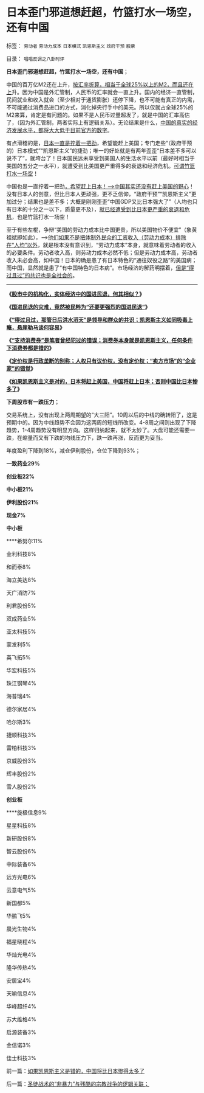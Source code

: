 # 日本歪门邪道想赶超，竹篮打水一场空，还有中国

标签： `劳动者` `劳动力成本` `日本模式` `凯恩斯主义` `政府干预` `股票` 

目录： `唱唱反调之八卦时评`

**日本歪门邪道想赶超，竹篮打水一场空，还有中国**；

中国的百万亿M2还在上升，[按汇率折算，相当于全球25%以上的M2，而且还在上](../../../2013/3/14/用M1定义否定M2超发，纵比横比的错乱，人民币，白银，民国法币.md)升。因为中国是外汇管制，人民币的汇率就会一直上升。国内的经济一直管制，民间就业和收入就会（至少相对于通货膨胀）还停下降，也不可能有真正的内需，不可能通过消费品进口的方式，消化掉央行手中的美元。所以仅就占全球25%的M2来算，肯定是有问题的。如果不是人民币过量超发了，就是中国的汇率高估了，（因为外汇管制，两者实际上有逻辑关系）。无论结果是什么，[中国的真实的经济发展水平，都将大大低于目前官方的数字](../../../2013/4/7/假如扔开真理问假如……将是何等样的灾难？！.md)。

有点滑稽的是，[日本一直是拧着一把劲](../../../2012/9/15/日本滞胀，98金融风暴，次贷危机，欧债危机都只是小插曲.md)，希望能赶上美国；专门走些“（政府干预的）日本模式”“凯恩斯主义”的捷劲；唯一的好处就是有两年歪歪“日本差不多可以说不了”，就垮台了！日本国民远未享受到美国人的生活水平以前（最好时相当于美国的五分之一水平），就遭受到比美国更严重得多的衰退和经济危机。[可谓竹篮打水一场空](../../../2010/5/15/乱世和血性和东亚傻逼大赛史.md)！

中国也是一直拧着一把劲[，希望赶上日本！——>中国其实还没有赶上美国的野心](../../../2009/12/28/追赶美国，或让中国越来越落后.md)！没有日本人的创意，但比日本人更顽强，更不乏信仰，“政府干预”“凯恩斯主义”更加过分；结果也是差不多；大概是刚刚歪歪“中国GDP又比日本强大了”（人均也只有日本的十分之一以下，质量更不及），[就已经遭受到比日本更严重的衰退和危机](../../../2011/1/6/日本传统文化拖了日本经济的后腿.md)，也是竹篮打水一场空！

至于有些左棍，争辩“美国的劳动力成本比中国更贵，所以美国物价不便宜”（象黄祖斌即如此），——>[他们如果不是把体制外民众的工资收入（劳动力成本）排除在“人均”以外](../../../2009/7/30/十几亿体制外老百姓的利益由谁呼吁.md)，就是根本没有意识到，“劳动力成本”本身，就意味着劳动者的收入的必要条件。劳动者收入高，则劳动力成本必然不低；但是劳动力成本高，劳动者收入未必会高，如中国！日本的确是患了有日本特色的“通往奴役之路”的美国病；而中国，显然就是患了“有中国特色的日本病”。市场经济的解药明摆着，[但是“得过且过”的共识也是全社会的](../../../2013/4/10/“得过且过，那管日后洪水滔天”是中国社会的共识；.md)。

[](http://photo.blog.sina.com.cn/showpic.html#blogid=4bb5d4e00100ogrx&url=http://s9.sinaimg.cn/orignal/4bb5d4e0g9bf6b97eab48)

****

**《[股市中的机构化，实体经济中的国进民退，何其相似？](../../../2013/4/8/股市中的机构化，实体经济中的国进民退，何其相似？.md)》**

**《[国进民退的灾难，竟然被民粹为“还要更强烈的国进民退”](../../../2013/4/9/民粹炒作“中石化退休活不下去”.md)》**

**《[“得过且过，那管日后洪水滔天”是领导和群众的共识；凯恩斯主义如同吸毒上瘾，悬崖勒马谈何容易](../../../2013/4/10/“得过且过，那管日后洪水滔天”是中国社会的共识；.md)》**

**《[“支持消费券”是笔者曾经犯过的错误；消费券本身就是凯恩斯主义，任何条件下消费券都是错的](../../../2013/4/10/“支持消费券”是笔者曾经犯过的错误.md)》**

**《[定价权是行政垄断的别称；人权只有议价权，没有定价权；“卖方市场”的“企业家”的错觉](../../../2013/4/12/谁强调定价权，谁就是左棍.md)》**

**《[如果凯恩斯主义是对的，日本将赶上美国，中国将赶上日本；否则中国比日本惨多了](../../../2013/4/12/如果凯恩斯主义是错的，中国将比日本惨得太多了.md)》**



**下周股市有一跌压力**；

交易系统上，没有出现上两周期望的“大三阳”。10周以后的中线的确转阳了，这是预期中的。因为中线趋势不会因为这两周的短线所改变。4-8周之间则出现了下降趋势，1-4周趋势没有明显方向。这样归纳起来，就不太妙了。大盘可能还需要一跌，在缩量而又有下跌的均线压力下，跌一跌再涨，反而更为妥当。

年度盈利下降到18%，减仓伊利股份，仓位下降到93%；

**一致药业29%**

**创业板22%**

**中小板21%**

**伊利股份21%**

**现金7%**

**中小板**

****希努尔11%

金利科技8%

和而泰8%

海立美达8%

天广消防7%

利君股份5%

双成药业5%

亚太科技5%

蒙发利5%

英飞拓5%

华宏科技5%

珠江钢琴4%

海普瑞4%

德尔家居4%

哈尔斯3%

捷顺科技3%

雷柏科技3%

京威股份3%

辉丰股份2%

雪人股份2%

**创业板**

****旋极信息9%

星星科技8%

新研股份8%

智云股份6%

中际装备6%

远方光电6%

云意电气5%

新国都5%

华鹏飞5%

晨光生物4%

福星晓程4%

华灿光电4%

隆华传热4%

安居宝4%

天喻信息4%

华峰超纤4%

苏大维格4%

启源装备3%

金信诺3%

佳士科技3%

前一篇：[如果凯恩斯主义是错的，中国将比日本惨得太多了](../../../2013/4/12/如果凯恩斯主义是错的，中国将比日本惨得太多了.md)

后一篇：[圣徒战术的“非暴力”与残酷的宗教战争的逻辑关联；](../../../2013/4/13/圣徒战术的“非暴力”与残酷的宗教战争的逻辑关联；.md)
